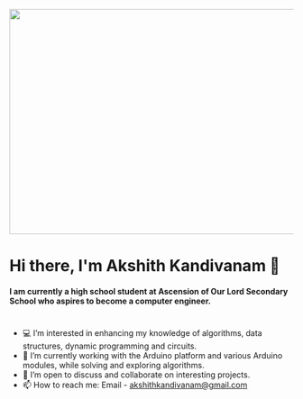 <p align="center">
  <img width="800" height="400" src="https://media.giphy.com/media/26xBukhJ0i8KXADYc/giphy.gif">
</p>

# Hi there, I'm Akshith Kandivanam 👋 

#### I am currently a high school student at Ascension of Our Lord Secondary School who aspires to become a computer engineer.
#
- 💻 I’m interested in enhancing my knowledge of algorithms, data structures, dynamic programming and circuits.
- 🔭 I’m currently working with the Arduino platform and various Arduino modules, while solving and exploring algorithms.
- 🤝 I’m open to discuss and collaborate on interesting projects.
- 📫 How to reach me: Email - akshithkandivanam@gmail.com

<!---
akkik04/akkik04 is a ✨ special ✨ repository because its `README.md` (this file) appears on your GitHub profile.
You can click the Preview link to take a look at your changes.
--->
